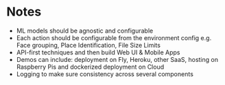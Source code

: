 # Notes

- ML models should be agnostic and configurable
- Each action should be configurable from the environment config e.g. Face grouping, Place Identification, File Size Limits
- API-first techniques and then build Web UI & Mobile Apps
- Demos can include: deployment on Fly, Heroku, other SaaS, hosting on Raspberry Pis and dockerized deployment on Cloud
- Logging to make sure consistency across several components
